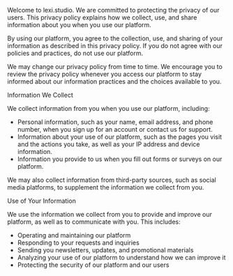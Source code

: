 Welcome to lexi.studio. We are committed to protecting the privacy of our users. This privacy policy explains how we collect, use, and share information about you when you use our platform.

By using our platform, you agree to the collection, use, and sharing of your information as described in this privacy policy. If you do not agree with our policies and practices, do not use our platform.

We may change our privacy policy from time to time. We encourage you to review the privacy policy whenever you access our platform to stay informed about our information practices and the choices available to you.

Information We Collect

We collect information from you when you use our platform, including:

- Personal information, such as your name, email address, and phone number, when you sign up for an account or contact us for support.
- Information about your use of our platform, such as the pages you visit and the actions you take, as well as your IP address and device information.
- Information you provide to us when you fill out forms or surveys on our platform.

We may also collect information from third-party sources, such as social media platforms, to supplement the information we collect from you.

Use of Your Information

We use the information we collect from you to provide and improve our platform, as well as to communicate with you. This includes:

- Operating and maintaining our platform
- Responding to your requests and inquiries
- Sending you newsletters, updates, and promotional materials
- Analyzing your use of our platform to understand how we can improve it
- Protecting the security of our platform and our users

